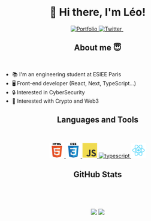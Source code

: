 <p>
	<h1 align="center">👋 Hi there, I'm Léo!</h1>
</p>
<p align="center">
	<a href="https://www.leoroullois.fr" target="_blank">
		<img src="https://img.shields.io/badge/portfolio-leoroullois.fr-brightgreen" alt="Portfolio" />
	</a>
	<a href="https://www.leoroullois.fr" target="_blank">
		<img src="https://img.shields.io/badge/Twitter-%400xLEY0-blue" alt="Twitter" />
	</a>
	&nbsp;
</p>
<h2 align="center">About me 😇</h2>
<br>

- 📚 I'm an engineering student at ESIEE Paris
- 🖥️ Front-end developer (React, Next, TypeScript...)
- 🔒 Interested in CyberSecurity
- 🚀 Interested with Crypto and Web3

<p>
<h2 align="center"> Languages and Tools</h2>
</p>
<br />

<p align="center">
<a href="https://www.w3.org/html/" target="_blank"> 
	<img src="https://raw.githubusercontent.com/devicons/devicon/master/icons/html5/html5-original-wordmark.svg" alt="html5" width="40" height="40"/> </a>
<a href="https://www.w3schools.com/css/" target="_blank"> 
	<img src="https://raw.githubusercontent.com/devicons/devicon/master/icons/css3/css3-original-wordmark.svg" alt="css3" width="40" height="40"/> </a>
<a href="https://developer.mozilla.org/en-US/docs/Web/JavaScript" target="_blank"> 
	<img src="https://raw.githubusercontent.com/devicons/devicon/master/icons/javascript/javascript-original.svg" alt="javascript" width="40" height="40"/> </a>
<a href="https://www.typescriptlang.org/" target="_blank">
	<img src="https://seeklogo.com/images/T/typescript-logo-B29A3F462D-seeklogo.com.png" alt="typescript" width="40" height="40"/>
</a>
<a href="https://reactjs.org/" target="_blank">
	<img src="https://raw.githubusercontent.com/github/explore/80688e429a7d4ef2fca1e82350fe8e3517d3494d/topics/react/react.png" alt="react" width="40" height="40"/> </a>
<h2 align="center">GitHub Stats<h2>
<br />
<p align="center">
<img src="https://github-readme-stats.vercel.app/api?username=leoroullois&theme=radical&show_icons=true" width="410"/>
<img src="https://github-readme-stats.vercel.app/api/top-langs/?username=leoroullois&layout=compact&theme=radical" width="400" />
</p>
<!---
leoroullois/leoroullois is a ✨ special ✨ repository because its `README.md` (this file) appears on your GitHub profile.
You can click the Preview link to take a look at your changes.
--->
